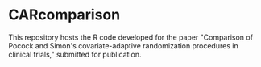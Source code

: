 # CARcomparison
This repository hosts the R code developed for the paper "Comparison of Pocock and Simon's covariate-adaptive randomization procedures in clinical trials," submitted for publication.
